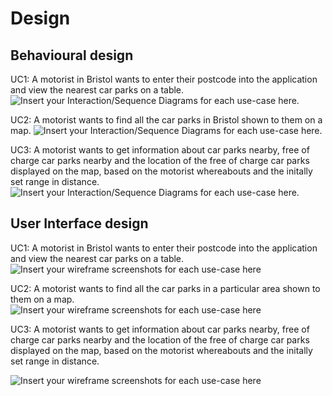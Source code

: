 # Design

## Behavioural design
UC1: A motorist in Bristol wants to enter their postcode into the application and view the nearest car parks on a table. 
![Insert your Interaction/Sequence Diagrams for each use-case here.](images/sequenceDiagramUC1.png)

UC2: A motorist wants to find all the car parks in Bristol shown to them on a map.
![Insert your Interaction/Sequence Diagrams for each use-case here.](images/Sequence-Diagram-UC2.png)

UC3: A motorist wants to get information about car parks nearby, free of charge car parks nearby and the location of the free of charge car parks displayed on the map, based on the motorist whereabouts and the initally set range in distance.
![Insert your Interaction/Sequence Diagrams for each use-case here.](images/SequenceDiagramUC3.png)

## User Interface design
UC1: A motorist in Bristol wants to enter their postcode into the application and view the nearest car parks on a table. 
![Insert your wireframe screenshots for each use-case here](images/duprety_wireframe.png)



UC2: A motorist wants to find all the car parks in a particular area shown to them on a map.
![Insert your wireframe screenshots for each use-case here](images/Connor_wireframe_CarParkFinder.png)

UC3: A motorist wants to get information about car parks nearby, free of charge car parks nearby and the location of the free of charge car parks displayed on the map, based on the motorist whereabouts and the initally set range in distance.

![Insert your wireframe screenshots for each use-case here](images/WireframeUC3.png)

